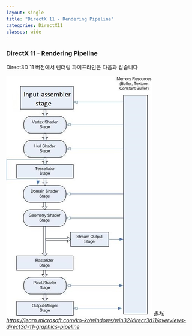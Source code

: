 ```yaml
---
layout: single
title: "DirectX 11 - Rendering Pipeline"
categories: DirectX11
classes: wide
---
```


### DirectX 11 - Rendering Pipeline

Direct3D 11 버전에서 렌더링 파이프라인은 다음과 같습니다

![렌더링파이프라인](/assets/images/DirectX/렌더링파이프라인.PNG)
*출처: <https://learn.microsoft.com/ko-kr/windows/win32/direct3d11/overviews-direct3d-11-graphics-pipeline>*

